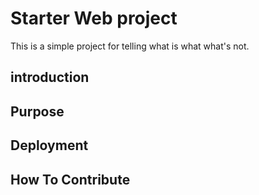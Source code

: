 # Starter Web project

This is a simple project for telling what is what what's not.

## introduction 

## Purpose

## Deployment

## How To Contribute
